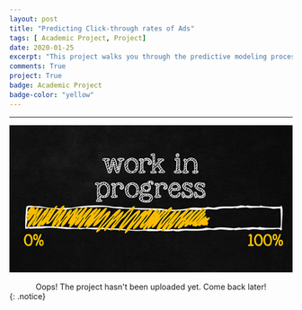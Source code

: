 ```yaml
---
layout: post
title: "Predicting Click-through rates of Ads"
tags: [ Academic Project, Project]
date: 2020-01-25
excerpt: "This project walks you through the predictive modeling process to accurately predict the likelihood that a given ad will be clicked, also known as Click-Through Rate (CTR)"
comments: True
project: True
badge: Academic Project
badge-color: "yellow"
---
```


---

![png](/assets/img/wip.jpg)
<center> Oops! The project hasn't been uploaded yet. Come back later! </center>
{: .notice}
